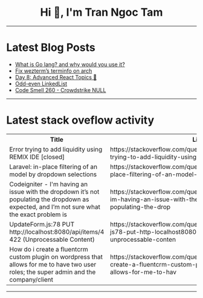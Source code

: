 <h1 align="center">Hi 👋, I'm Tran Ngoc Tam</h1>

---

# Latest Blog Posts 
<!-- BLOG-POST-LIST:START -->
- [What is Go lang? and why would you use it?](https://dev.to/vaibhavt14/what-is-go-lang-and-why-would-you-use-it-1260)
- [Fix wezterm’s terminfo on arch](https://dev.to/burnskp/fix-wezterms-terminfo-on-arch-1k0a)
- [Day 8: Advanced React Topics 🚀](https://dev.to/dipakahirav/day-8-advanced-react-topics-2jei)
- [Odd-even LinkedList](https://dev.to/prashantrmishra/odd-even-linkedlist-16ol)
- [Code Smell 260 - Crowdstrike NULL](https://dev.to/mcsee/code-smell-260-crowdstrike-null-gh4)
<!-- BLOG-POST-LIST:END -->

---

# Latest stack oveflow activity
<table>
  <tr><th>Title</th><th>Link</th></tr>
  <!-- STACKOVERFLOW:START --><tr><td>Error trying to add liquidity using REMIX IDE [closed]</td><td>https://stackoverflow.com/questions/78773120/error-trying-to-add-liquidity-using-remix-ide</td></tr><tr><td>Laravel: in-place filtering of an model by dropdown selections</td><td>https://stackoverflow.com/questions/78773060/laravel-in-place-filtering-of-an-model-by-dropdown-selections</td></tr><tr><td>Codeigniter - I&#39;m having an issue with the dropdown it’s not populating the dropdown as expected, and I’m not sure what the exact problem is</td><td>https://stackoverflow.com/questions/78773003/codeigniter-im-having-an-issue-with-the-dropdown-it-s-not-populating-the-drop</td></tr><tr><td>UpdateForm.js:78 PUT http://localhost:8080/api/items/4 422 &lpar;Unprocessable Content&rpar;</td><td>https://stackoverflow.com/questions/78772960/updateform-js78-put-http-localhost8080-api-items-4-422-unprocessable-conten</td></tr><tr><td>How do i create a fluentcrm custom plugin on wordpress that allows for me to have two user roles; the super admin and the company/client</td><td>https://stackoverflow.com/questions/78772841/how-do-i-create-a-fluentcrm-custom-plugin-on-wordpress-that-allows-for-me-to-hav</td></tr><!-- STACKOVERFLOW:END -->
</table>

---


